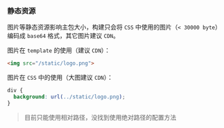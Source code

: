 ### 静态资源

图片等静态资源影响主包大小，构建只会将 `CSS` 中使用的图片（`< 30000 byte`） 编码成 `base64` 格式，其它图片建议 `CDN`。

图片在 `template` 的使用（建议 `CDN`）：

```html
<img src="/static/logo.png">
```

图片在 `CSS` 中的使用（大图建议 `CDN`）：

```css
div {
  background: url(../static/logo.png);
}
```

> 目前只能使用相对路径，没找到使用绝对路径的配置方法
